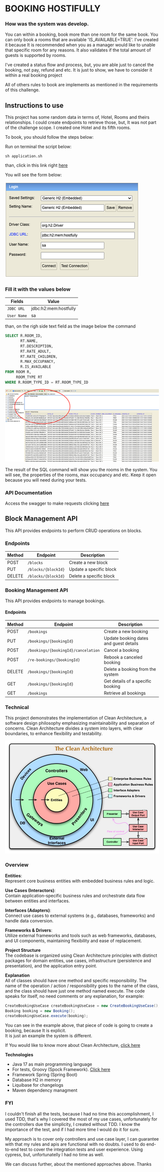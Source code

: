 # BOOKING HOSTIFULLY

### How was the system was develop.

You can within a booking, book more than one room for the same book.
You can only book a rooms that are available 'IS_AVAILABLE=TRUE'. I've created it because It is recommended when you as a manager would like to unable that specific room for any reasons.
It also validates if the total amount of guests is supported by rooms.

I've created a status flow and process, but, you are able just to cancel the booking, not pay, refund and etc. It is just to show, we have to consider it within a real booking project 

All of others rules to book are implements as mentioned in the requirements of this challenge.

## Instructions to use

This project has some random data in terms of, Hotel, Rooms and theirs relationships.
I could create endpoints to retrieve those, but, It was not part of the challenge scope.
I created one Hotel and its fifth rooms.

To book, you should follow the steps below:

Run on terminal the script below:

```shell
sh application.sh
```
than, click in this link right [here](http://localhost:8080/h2-console)

You will see the form below: <br /><br />
![img.png](documentation/img/H2-form-login.png)

### Fill it with the values below

| Fields      | Value                  |
|-------------|------------------------|
| `JDBC URL`  | jdbc:h2:mem:hostfully  |
| `User Name` | sa                     |

than, on the righ side text field as the image below the command
```sql
SELECT R.ROOM_ID,
       RT.NAME,
       RT.DESCRIPTION,
       RT.RATE_ADULT,
       RT.RATE_CHILDREN,
       R.MAX_OCCUPANCY,
       R.IS_AVAILABLE
FROM ROOM R,
     ROOM_TYPE RT
WHERE R.ROOM_TYPE_ID = RT.ROOM_TYPE_ID
```
![img.png](documentation/img/h2-console.png)

The result of the SQL command will show you the rooms in the system. You will see, the properties of the rooms, max occupancy and etc. Keep it open because you will need during your tests.

### API Documentation

Access the swagger to make requests clicking [here](http://localhost:8080/swagger-ui/index.html#/)

## Block Management API

This API provides endpoints to perform CRUD operations on blocks.

### Endpoints

| Method | Endpoint                   | Description                 |
|--------|----------------------------|-----------------------------|
| POST   | `/blocks`                  | Create a new block          |
| PUT    | `/blocks/{blockId}`        | Update a specific block     |
| DELETE | `/blocks/{blockId}`        | Delete a specific block     |

### Booking Management API

This API provides endpoints to manage bookings.

#### Endpoints

| Method | Endpoint                            | Description                                           |
|--------|-------------------------------------|-------------------------------------------------------|
| POST   | `/bookings`                         | Create a new booking                                  |
| PUT    | `/bookings/{bookingId}`             | Update booking dates and guest details                |
| POST   | `/bookings/{bookingId}/cancelation` | Cancel a booking                                      |
| POST   | `/re-bookings/{bookingId}`          | Rebook a canceled booking                       |
| DELETE | `/bookings/{bookingId}`             | Delete a booking from the system                      |
| GET    | `/bookings/{bookingId}`             | Get details of a specific booking                     |
| GET    | `/bookings`                         | Retrieve all bookings                                 |

### Technical

This project demonstrates the implementation of Clean Architecture, a software design philosophy emphasizing maintainability and separation of concerns. Clean Architecture divides a system into layers, with clear boundaries, to enhance flexibility and testability.

![img_1.png](documentation/img/clea-architecture.png)

### Overview
**Entities**:<br />
Represent core business entities with embedded business rules and logic.
<br />

**Use Cases (Interactors)**:<br />
Contain application-specific business rules and orchestrate data flow between entities and interfaces.
<br />

**Interfaces (Adapters)**:<br />
Connect use cases to external systems (e.g., databases, frameworks) and handle data conversion.
<br />

**Frameworks & Drivers**:<br />
Utilize external frameworks and tools such as web frameworks, databases, and UI components, maintaining flexibility and ease of replacement.
<br />

**Project Structure**<br />
The codebase is organized using Clean Architecture principles with distinct packages for domain entities, use cases, infrastructure (persistence and presentation), and the application entry point.
<br />

**Explanation**<br />
All of classes should have one method and specific responsibility. The name of the operation / action / responsibility goes to the name of the class, and the class should have just one method named execute.
The code speaks for itself, no need comments or any explanation, for example: <br>

```java
CreateBookingUseCase createBookingUseCase = new CreateBookingUseCase();
Booking booking = new Booking();
createBookingUseCase.execute(booking);
```
You can see in the example above, that piece of code is going to create a booking, because It is explicit.</br>
It is just an example the system is different.

If You would like to know more about Clean Architecture, [click here](https://blog.cleancoder.com/uncle-bob/2012/08/13/the-clean-architecture.html)

**Technologies**

* Java 17 as main programming language
* For tests, Groovy (Spock Framework). [Click here](https://spockframework.org/spock/docs/2.3/index.html)
* Framework Spring (Spring Boot)
* Database H2 in memory
* Liquibase for changelogs 
* Maven dependency managment

### FYI

I couldn't finish all the tests, because I had no time this accomplishment, I used TDD, that's why I covered the most of my use cases, unfortunately for the controllers due the simplicity, I created without TDD.
I know the importance of the test, and if I had more time I would do it for sure.

My approach is to cover only controllers and use case layer, I can guarantee with that my rules and apis are functional with no doubts.
I used to do end-to-end test to cover the integration tests and user experience. Using cypress, but, unfortunatelly I had no time as well.

We can discuss further, about the mentioned approaches above. Thanks